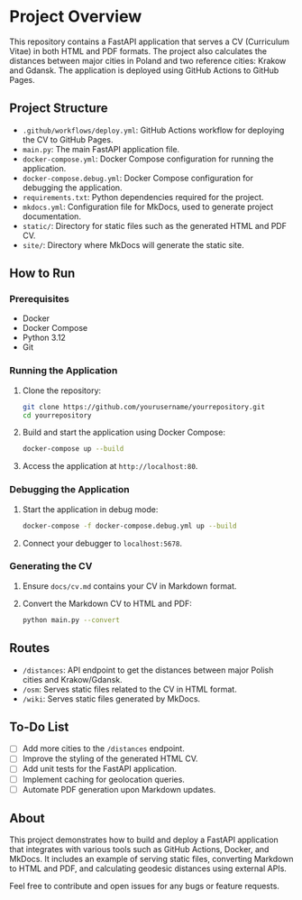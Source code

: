 # Project Overview

This repository contains a FastAPI application that serves a CV (Curriculum Vitae) in both HTML and PDF formats. The project also calculates the distances between major cities in Poland and two reference cities: Krakow and Gdansk. The application is deployed using GitHub Actions to GitHub Pages.

## Project Structure

- `.github/workflows/deploy.yml`: GitHub Actions workflow for deploying the CV to GitHub Pages.
- `main.py`: The main FastAPI application file.
- `docker-compose.yml`: Docker Compose configuration for running the application.
- `docker-compose.debug.yml`: Docker Compose configuration for debugging the application.
- `requirements.txt`: Python dependencies required for the project.
- `mkdocs.yml`: Configuration file for MkDocs, used to generate project documentation.
- `static/`: Directory for static files such as the generated HTML and PDF CV.
- `site/`: Directory where MkDocs will generate the static site.

## How to Run

### Prerequisites


































- Docker
- Docker Compose
- Python 3.12
- Git

### Running the Application

1. Clone the repository:
    ```sh
    git clone https://github.com/yourusername/yourrepository.git
    cd yourrepository
    ```

2. Build and start the application using Docker Compose:
    ```sh
    docker-compose up --build
    ```

3. Access the application at `http://localhost:80`.

### Debugging the Application

1. Start the application in debug mode:
    ```sh
    docker-compose -f docker-compose.debug.yml up --build
    ```

2. Connect your debugger to `localhost:5678`.

### Generating the CV

1. Ensure `docs/cv.md` contains your CV in Markdown format.

2. Convert the Markdown CV to HTML and PDF:
    ```sh
    python main.py --convert
    ```

## Routes

- `/distances`: API endpoint to get the distances between major Polish cities and Krakow/Gdansk.
- `/osm`: Serves static files related to the CV in HTML format.
- `/wiki`: Serves static files generated by MkDocs.

## To-Do List

- [ ] Add more cities to the `/distances` endpoint.
- [ ] Improve the styling of the generated HTML CV.
- [ ] Add unit tests for the FastAPI application.
- [ ] Implement caching for geolocation queries.
- [ ] Automate PDF generation upon Markdown updates.

## About

This project demonstrates how to build and deploy a FastAPI application that integrates with various tools such as GitHub Actions, Docker, and MkDocs. It includes an example of serving static files, converting Markdown to HTML and PDF, and calculating geodesic distances using external APIs.

Feel free to contribute and open issues for any bugs or feature requests.
